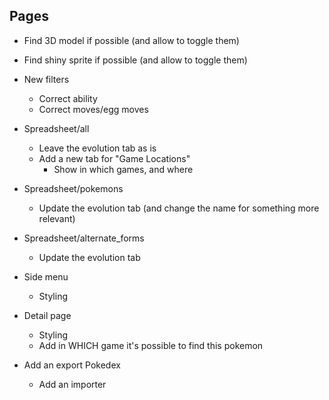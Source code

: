 Pages
-----

* Find 3D model if possible (and allow to toggle them)
* Find shiny sprite if possible (and allow to toggle them)

* New filters
    * Correct ability
    * Correct moves/egg moves

* Spreadsheet/all
    * Leave the evolution tab as is
    * Add a new tab for "Game Locations"
        * Show in which games, and where

* Spreadsheet/pokemons
    * Update the evolution tab (and change the name for something more relevant)
* Spreadsheet/alternate_forms
    * Update the evolution tab

* Side menu
    * Styling

* Detail page
    * Styling
    * Add in WHICH game it's possible to find this pokemon

* Add an export Pokedex
    * Add an importer
